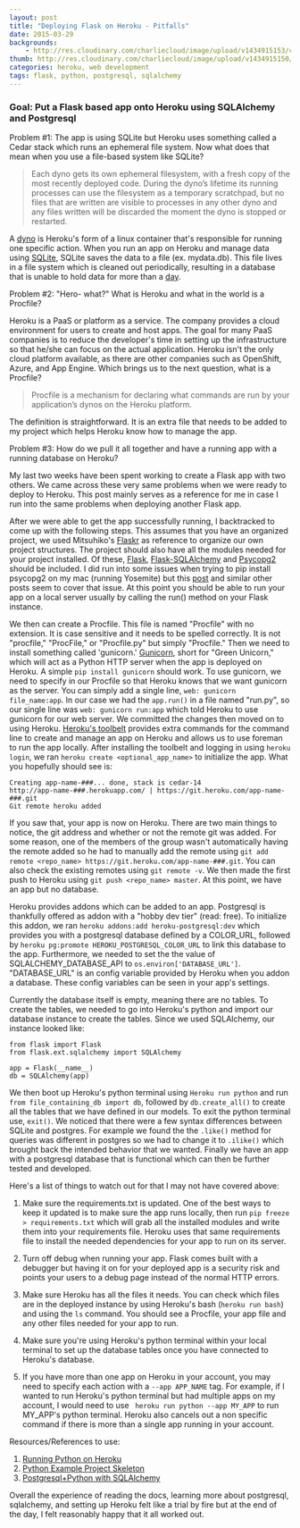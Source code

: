 ```yaml
---
layout: post
title: "Deploying Flask on Heroku - Pitfalls"
date: 2015-03-29
backgrounds:
    - http://res.cloudinary.com/charliecloud/image/upload/v1434915153/charblog/heroku_setup_bg.jpg
thumb: http://res.cloudinary.com/charliecloud/image/upload/v1434915150/charblog/deploying_flask_thumb.jpg
categories: heroku, web development
tags: flask, python, postgresql, sqlalchemy
---
```



### Goal: Put a Flask based app onto Heroku using SQLAlchemy and Postgresql

Problem #1: The app is using SQLite but Heroku uses something called a Cedar stack which runs an ephemeral file system. Now what does that mean when you use a
file-based system like SQLite?

> Each dyno gets its own ephemeral filesystem, with a fresh copy of the most recently deployed code. During the dyno’s lifetime its running processes can use the
> filesystem as a temporary scratchpad, but no files that are written are visible to processes in any other dyno and any files written will be discarded the moment
> the dyno is stopped or restarted.

A [dyno](https://devcenter.heroku.com/articles/dynos#dynos) is Heroku's form of a linux container that's responsible for running one specific action. When you run an
app on Heroku and manage data using [SQLite](https://www.sqlite.org/about.html), SQLite saves the data to a file (ex. mydata.db). This file lives in a file system
which is cleaned out periodically, resulting in a database that is unable to hold data for more than a [day](https://devcenter.heroku.com/articles/sqlite3).

Problem #2: "Hero- what?" What is Heroku and what in the world is a Procfile?

Heroku is a PaaS or platform as a service. The company provides a cloud environment for users to create and host apps. The goal for many PaaS companies is to reduce the
developer's time in setting up the infrastructure so that he/she can focus on the actual application. Heroku isn't the only cloud platform available, as there are other
companies such as OpenShift, Azure, and App Engine. Which brings us to the next question, what is a Procfile?

> Procfile is a mechanism for declaring what commands are run by your application’s dynos on the Heroku platform.

The definition is straightforward. It is an extra file that needs to be added to my project which helps Heroku know how to manage the app.

Problem #3: How do we pull it all together and have a running app with a running database on Heroku?

My last two weeks have been spent working to create a Flask app with two others. We came across these very same problems when we were ready to deploy to Heroku. This
post mainly serves as a reference for me in case I run into the same problems when deploying another Flask app.

After we were able to get the app successfully running, I backtracked to come up with the following steps. This assumes that you have an organized project, we used
Mitsuhiko's [Flaskr](https://github.com/mitsuhiko/flask/tree/master/examples/flaskr) as reference to organize our own project structures. The project should also have
all the modules needed for your project installed. Of these, [Flask](http://flask.pocoo.org/), [Flask-SQLAlchemy](https://pythonhosted.org/Flask-SQLAlchemy/) and
[Psycopg2](http://initd.org/psycopg/) should be included. I did run into some issues when trying to pip install psycopg2 on my mac (running Yosemite) but
this [post](http://stackoverflow.com/questions/5420789/how-to-install-psycopg2-with-pip-on-python) and similar other posts seem to cover that issue. At this point you
should be able to run your app on a local server usually by calling the run() method on your Flask instance.

We then can create a Procfile. This file is named "Procfile" with no extension. It is case sensitive and it needs to be spelled correctly. It is not "procfile,"
"ProcFile," or "Procfile.py" but simply "Procfile." Then we need to install something called 'gunicorn.' [Gunicorn](http://gunicorn.org/), short for "Green Unicorn,"
which will act as a Python HTTP server when the app is deployed on Heroku. A simple ```pip install gunicorn``` should work. To use gunicorn, we need to specify in our
Procfile so that Heroku knows that we want gunicorn as the server. You can simply add a single line, ```web: gunicorn file_name:app```. In our case we had the
```app.run()``` in a file named "run.py", so our single line was ```web: gunicorn run:app``` which told Heroku to use gunicorn for our web server. We committed
the changes then moved on to using Heroku. [Heroku's toolbelt](https://toolbelt.heroku.com) provides extra commands for the command line to create and manage an app on
Heroku and allows us to use foreman to run the app locally. After installing the toolbelt and logging in using ```heroku login```, we ran
```heroku create <optional_app_name>``` to initialize the app. What you hopefully should see is:

    Creating app-name-###... done, stack is cedar-14
    http://app-name-###.herokuapp.com/ | https://git.heroku.com/app-name-###.git
    Git remote heroku added

If you saw that, your app is now on Heroku. There are two main things to notice, the git address and whether or not the remote git was added. For some reason, one
of the members of the group wasn't automatically having the remote added so he had to manually add the remote using
```git add remote <repo_name> https://git.heroku.com/app-name-###.git```. You can also check the existing remotes using ```git remote -v```. We then made the first
push to Heroku using ```git push <repo_name> master```. At this point, we have an app but no database.

Heroku provides addons which can be added to an app. Postgresql is thankfully offered as addon with a "hobby dev tier" (read: free). To initialize this addon, we ran
```heroku addons:add heroku-postgresql:dev``` which provides you with a postgresql database defined by a COLOR_URL, followed by
```heroku pg:promote HEROKU_POSTGRESQL_COLOR_URL``` to link this database to the app. Furthermore, we needed to set the the value of SQLALCHEMY_DATABASE_API to
```os.environ['DATABASE_URL']```. "DATABASE_URL" is an config variable provided by Heroku when you addon a database. These config variables can be seen in your
app's settings.

Currently the database itself is empty, meaning there are no tables. To create the tables, we needed to go into Heroku's python and import our database instance
to create the tables. Since we used SQLAlchemy, our instance looked like:

    from flask import Flask
    from flask.ext.sqlalchemy import SQLAlchemy

    app = Flask(__name__)
    db = SQLAlchemy(app)

We then boot up Heroku's python terminal using ```Heroku run python``` and run ```from file_containing_db import db```, followed by ```db.create_all()```
to create all the tables that we have defined in our models. To exit the python terminal use, ```exit()```. We noticed that there were a few syntax differences between
SQLite and postgres. For example we found the the ```.like()``` method for queries was different in postgres so we had to change it to ```.ilike()``` which brought
back the intended behavior that we wanted. Finally we have an app with a postgresql database that is functional which can then be further tested and developed.

Here's a list of things to watch out for that I may not have covered above:
1. Make sure the requirements.txt is updated. One of the best ways to keep it updated is to make sure the app runs locally, then run ```pip freeze > requirements.txt```
which will grab all the installed modules and write them into your requirements file. Heroku uses that same requirements file to install the needed dependencies for
your app to run on its server.

2. Turn off debug when running your app. Flask comes built with a debugger but having it on for your deployed app is a security risk and points your users to a debug
page instead of the normal HTTP errors.

3. Make sure Heroku has all the files it needs. You can check which files are in the deployed instance by using Heroku's bash (```heroku run bash```) and using the
```ls``` command. You should see a Procfile, your app file and any other files needed for your app to run.

4. Make sure you're using Heroku's python terminal within your local terminal to set up the database tables once you have connected to Heroku's database.

5. If you have more than one app on Heroku in your account, you may need to specify each action with a ```--app APP_NAME``` tag.
For example, if I wanted to run Heroku's python terminal but had multiple apps on my account, I would need to use ```
heroku run python --app MY_APP``` to run MY_APP's python terminal. Heroku also cancels out a non specific command if there is more than a single app running in your
account.

Resources/References to use:

1. [Running Python on Heroku](https://devcenter.heroku.com/articles/getting-started-with-python-o)
2. [Python Example Project Skeleton](https://github.com/yuvadm/heroku-python-skeleton)
3. [Postgresql+Python with SQLAlchemy](http://postgresapp.com/documentation/configuration-python.html)

Overall the experience of reading the docs, learning more about postgresql, sqlalchemy, and setting up Heroku felt like a trial by fire but at the end of the day, I
felt reasonably happy that it all worked out.

